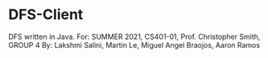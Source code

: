 # DFS-Client
DFS written in Java. 
For: SUMMER 2021, CS401-01, Prof. Christopher Smith, GROUP 4 
By: Lakshmi Salini, Martin Le, Miguel Angel Braojos, Aaron Ramos

